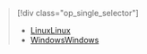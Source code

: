 > [!div class="op_single_selector"]
> * [<span data-ttu-id="df1c6-101">Linux</span><span class="sxs-lookup"><span data-stu-id="df1c6-101">Linux</span></span>](../articles/hdinsight/hdinsight-hadoop-collect-debug-heap-dump-linux.md)
> * [<span data-ttu-id="df1c6-102">Windows</span><span class="sxs-lookup"><span data-stu-id="df1c6-102">Windows</span></span>](../articles/hdinsight/hdinsight-hadoop-collect-debug-heap-dumps.md)
> 
> 

